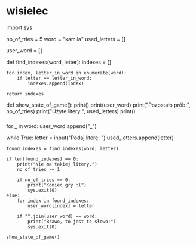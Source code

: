 # wisielec
import sys

no_of_tries = 5
word = "kamila"
used_letters = []

user_word = []

def find_indexes(word, letter):
    indexes = []

    for index, letter_in_word in enumerate(word):
        if letter == letter_in_word:
            indexes.append(index)

    return indexes

def show_state_of_game():
    print()
    print(user_word)
    print("Pozostało prób:", no_of_tries)
    print("Użyte litery:", used_letters)
    print()

###

for _ in word:
    user_word.append("_")

while True:
    letter = input("Podaj literę: ")
    used_letters.append(letter)

    found_indexes = find_indexes(word, letter)

    if len(found_indexes) == 0:
        print("Nie ma takiej litery.")
        no_of_tries -= 1

        if no_of_tries == 0:
            print("Koniec gry :(")
            sys.exit(0)
    else:
        for index in found_indexes:
            user_word[index] = letter

        if "".join(user_word) == word:
            print("Brawo, to jest to słowo!")
            sys.exit(0)
    
    show_state_of_game()
